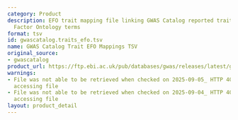 ```yaml
---
category: Product
description: EFO trait mapping file linking GWAS Catalog reported traits to Experimental
  Factor Ontology terms
format: tsv
id: gwascatalog.traits_efo.tsv
name: GWAS Catalog Trait EFO Mappings TSV
original_source:
- gwascatalog
product_url: https://ftp.ebi.ac.uk/pub/databases/gwas/releases/latest/gwas-catalog-traits-efo.tsv
warnings:
- File was not able to be retrieved when checked on 2025-09-05_ HTTP 404 error when
  accessing file
- File was not able to be retrieved when checked on 2025-09-04_ HTTP 404 error when
  accessing file
layout: product_detail
---
```


